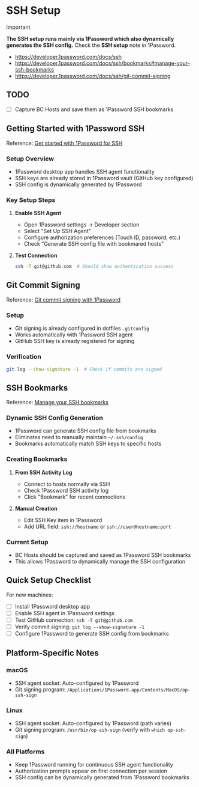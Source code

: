 # SSH Setup

> [!IMPORTANT] 
> **The SSH setup runs mainly via 1Password which also dynamically generates the SSH config.**
> Check the **SSH setup** note in 1Password.
> - https://developer.1password.com/docs/ssh
> - https://developer.1password.com/docs/ssh/bookmarks#manage-your-ssh-bookmarks
> - https://developer.1password.com/docs/ssh/git-commit-signing

## TODO

- [ ] Capture BC Hosts and save them as 1Password SSH bookmarks

## Getting Started with 1Password SSH

Reference: [Get started with 1Password for SSH](https://developer.1password.com/docs/ssh/get-started)

### Setup Overview
- 1Password desktop app handles SSH agent functionality
- SSH keys are already stored in 1Password vault (GitHub key configured)
- SSH config is dynamically generated by 1Password

### Key Setup Steps

1. **Enable SSH Agent**
   - Open 1Password settings → Developer section
   - Select "Set Up SSH Agent" 
   - Configure authorization preferences (Touch ID, password, etc.)
   - Check "Generate SSH config file with bookmared hosts"

2. **Test Connection**
   ```bash
   ssh -T git@github.com  # Should show authentication success
   ```

## Git Commit Signing

Reference: [Git commit signing with 1Password](https://developer.1password.com/docs/ssh/git-commit-signing)

### Setup
- Git signing is already configured in dotfiles `.gitconfig`
- Works automatically with 1Password SSH agent
- GitHub SSH key is already registered for signing

### Verification
```bash
git log --show-signature -1  # Check if commits are signed
```

## SSH Bookmarks

Reference: [Manage your SSH bookmarks](https://developer.1password.com/docs/ssh/bookmarks)

### Dynamic SSH Config Generation
- 1Password can generate SSH config file from bookmarks
- Eliminates need to manually maintain `~/.ssh/config`
- Bookmarks automatically match SSH keys to specific hosts

### Creating Bookmarks
1. **From SSH Activity Log**
   - Connect to hosts normally via SSH
   - Check 1Password SSH activity log
   - Click "Bookmark" for recent connections

2. **Manual Creation**
   - Edit SSH Key item in 1Password
   - Add URL field: `ssh://hostname` or `ssh://user@hostname:port`

### Current Setup
- BC Hosts should be captured and saved as 1Password SSH bookmarks
- This allows 1Password to dynamically manage the SSH configuration

## Quick Setup Checklist

For new machines:

- [ ] Install 1Password desktop app
- [ ] Enable SSH agent in 1Password settings
- [ ] Test GitHub connection: `ssh -T git@github.com`
- [ ] Verify commit signing: `git log --show-signature -1`
- [ ] Configure 1Password to generate SSH config from bookmarks

## Platform-Specific Notes

### macOS
- SSH agent socket: Auto-configured by 1Password
- Git signing program: `/Applications/1Password.app/Contents/MacOS/op-ssh-sign`

### Linux  
- SSH agent socket: Auto-configured by 1Password (path varies)
- Git signing program: `/usr/bin/op-ssh-sign` (verify with `which op-ssh-sign`)

### All Platforms
- Keep 1Password running for continuous SSH agent functionality
- Authorization prompts appear on first connection per session
- SSH config can be dynamically generated from 1Password bookmarks

